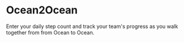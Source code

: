 # Ocean2Ocean
Enter your daily step count and track your team's progress as you walk together from from Ocean to Ocean.

